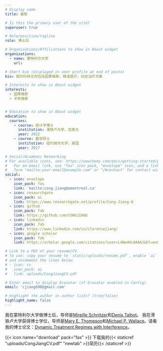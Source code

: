 ```yaml
---
# Display name
title: 姜聪

# Is this the primary user of the site?
superuser: true

# Role/position/tagline
role: 博士后

# Organizations/Affiliations to show in About widget
organizations:
  - name: 蒙特利尔大学
    url:

# Short bio (displayed in user profile at end of posts)
bio: 我的科研方向包括因果推断，精准医疗，动态治疗方案

# Interests to show in About widget
interests:
  - 因果推断
  - 半参推断


# Education to show in About widget
education:
  courses:
    - course: 统计学博士
      institution: 滑铁卢大学，加拿大
      year: 2022
    - course: 数学硕士
      institution: 纽约城市大学，美国
      year: 2017 

# Social/Academic Networking
# For available icons, see: https://wowchemy.com/docs/getting-started/page-builder/#icons
#   For an email link, use "fas" icon pack, "envelope" icon, and a link in the
#   form "mailto:your-email@example.com" or "/#contact" for contact widget.
social:
  - icon: envelope
    icon_pack: fas
    link: 'mailto:cong.jiang@umontreal.ca'
  - icon: researchgate
    icon_pack: ai
    link: https://www.researchgate.net/profile/Cong-Jiang-6
  - icon: github
    icon_pack: fab
    link: https://github.com/CONGJIANG
  - icon: linkedin
    icon_pack: fab
    link: https://www.linkedin.com/in/clarencejiang/
  - icon: google scholar
    icon_pack: fab
    link: https://scholar.google.com/citations?user=L4Nw4HcAAAAJ&hl=en&oi=sra

# Link to a PDF of your resume/CV.
# To use: copy your resume to `static/uploads/resume.pdf`, enable `ai` icons in `params.toml`,
# and uncomment the lines below.
# - icon: cv
#   icon_pack: ai
#   link: uploads/CongJiangCV.pdf

# Enter email to display Gravatar (if Gravatar enabled in Config)
email: 'cjiang698@gmail.com'

# Highlight the author in author lists? (true/false)
highlight_name: false
---
```


我在蒙特利尔大学做博士后，导师是[Mireille Schnitzer](https://www.mireilleschnitzer.com/research.html)和[Denis Talbot](https://www.crchudequebec.ulaval.ca/en/research/researchers/denis-talbot)。
我在滑铁卢大学获得博士学位，导师是[Mary E. Thompson](https://uwaterloo.ca/statistics-and-actuarial-science/people-profiles/mary-thompson)和[Michael P. Wallace](https://mpwallace.github.io/)。请看我的博士论文：[Dynamic Treatment Regimes with Interference](https://uwspace.uwaterloo.ca/handle/10012/18565)。

{{< icon name="download" pack="fas" >}} 下载我的{{< staticref "uploads/CongJiangCV.pdf" "newtab" >}}简历{{< /staticref >}}

